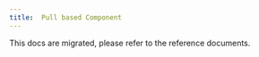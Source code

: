 ```yaml
---
title:  Pull based Component
---
```


This docs are migrated, please refer to the reference documents.